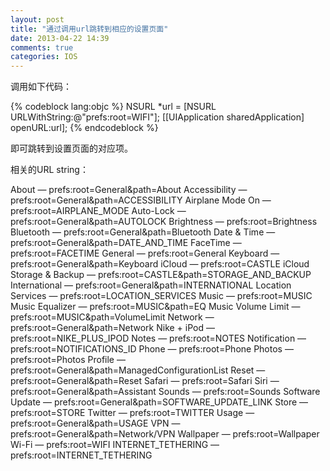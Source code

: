 ```yaml
---
layout: post
title: "通过调用url跳转到相应的设置页面"
date: 2013-04-22 14:39
comments: true
categories: IOS
---
```

<p>调用如下代码：</p>
{%  codeblock lang:objc %}
 NSURL *url = [NSURL URLWithString:@"prefs:root=WIFI"];
 [[UIApplication sharedApplication] openURL:url];
{%  endcodeblock %}
<p>即可跳转到设置页面的对应项。</p>

<p>相关的URL string：</p>
<!--more-->

About — prefs:root=General&path=About
Accessibility — prefs:root=General&path=ACCESSIBILITY
Airplane Mode On — prefs:root=AIRPLANE_MODE
Auto-Lock — prefs:root=General&path=AUTOLOCK
Brightness — prefs:root=Brightness
Bluetooth — prefs:root=General&path=Bluetooth
Date & Time — prefs:root=General&path=DATE_AND_TIME
FaceTime — prefs:root=FACETIME
General — prefs:root=General
Keyboard — prefs:root=General&path=Keyboard
iCloud — prefs:root=CASTLE
iCloud Storage & Backup — prefs:root=CASTLE&path=STORAGE_AND_BACKUP
International — prefs:root=General&path=INTERNATIONAL
Location Services — prefs:root=LOCATION_SERVICES
Music — prefs:root=MUSIC
Music Equalizer — prefs:root=MUSIC&path=EQ
Music Volume Limit — prefs:root=MUSIC&path=VolumeLimit
Network — prefs:root=General&path=Network
Nike + iPod — prefs:root=NIKE_PLUS_IPOD
Notes — prefs:root=NOTES
Notification — prefs:root=NOTIFICATIONS_ID
Phone — prefs:root=Phone
Photos — prefs:root=Photos
Profile — prefs:root=General&path=ManagedConfigurationList
Reset — prefs:root=General&path=Reset
Safari — prefs:root=Safari
Siri — prefs:root=General&path=Assistant
Sounds — prefs:root=Sounds
Software Update — prefs:root=General&path=SOFTWARE_UPDATE_LINK
Store — prefs:root=STORE
Twitter — prefs:root=TWITTER
Usage — prefs:root=General&path=USAGE
VPN — prefs:root=General&path=Network/VPN
Wallpaper — prefs:root=Wallpaper
Wi-Fi — prefs:root=WIFI
INTERNET_TETHERING — prefs:root=INTERNET_TETHERING
